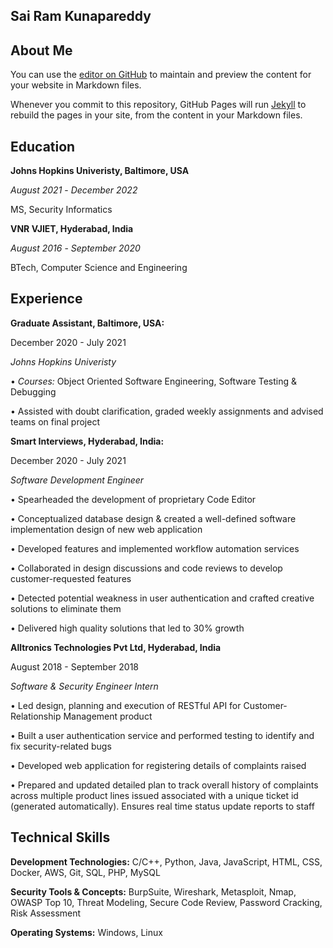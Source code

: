 ## Sai Ram Kunapareddy


## About Me
You can use the [editor on GitHub](https://github.com/SaiRam25K/SaiRam25K.github.io/edit/main/README.md) to maintain and preview the content for your website in Markdown files.

Whenever you commit to this repository, GitHub Pages will run [Jekyll](https://jekyllrb.com/) to rebuild the pages in your site, from the content in your Markdown files.

## Education
**Johns Hopkins Univeristy, Baltimore, USA**

_August 2021_ - _December 2022_

 MS, Security Informatics

**VNR VJIET, Hyderabad, India**

_August 2016_ - _September 2020_

BTech, Computer Science and Engineering

## Experience
**Graduate Assistant, Baltimore, USA:**

December 2020 - July 2021

_Johns Hopkins Univeristy_

• _Courses:_ Object Oriented Software Engineering, Software Testing & Debugging

• Assisted with doubt clarification, graded weekly assignments and advised teams on final project


**Smart Interviews, Hyderabad, India:**    

December 2020 - July 2021

_Software Development Engineer_

• Spearheaded the development of proprietary Code Editor

• Conceptualized database design & created a well-defined software implementation design of new web application

• Developed features and implemented workflow automation services

• Collaborated in design discussions and code reviews to develop customer-requested features

• Detected potential weakness in user authentication and crafted creative solutions to eliminate them

• Delivered high quality solutions that led to 30% growth


**Alltronics Technologies Pvt Ltd, Hyderabad, India**   

August 2018 - September 2018

_Software & Security Engineer Intern_

• Led design, planning and execution of RESTful API for Customer-Relationship Management product

• Built a user authentication service and performed testing to identify and fix security-related bugs

• Developed web application for registering details of complaints raised

• Prepared and updated detailed plan to track overall history of complaints across multiple product lines issued
  associated with a unique ticket id (generated automatically). Ensures real time status update reports to staff




## Technical Skills

**Development Technologies:**  C/C++, Python, Java, JavaScript, HTML, CSS, Docker, AWS, Git, SQL, PHP, MySQL

**Security Tools & Concepts:**  BurpSuite, Wireshark, Metasploit, Nmap, OWASP Top 10, Threat Modeling, Secure
Code Review, Password Cracking, Risk Assessment

**Operating Systems:** Windows, Linux
